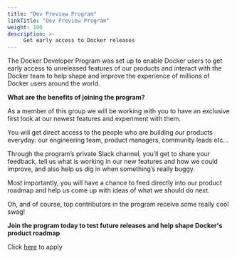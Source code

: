 ```yaml
---
title: "Dev Preview Program"
linkTitle: "Dev Preview Program"
weight: 100
description: >-
     Get early access to Docker releases
---
```


The Docker Developer Program was set up to enable Docker users to get early access to unreleased features of our products and interact with the Docker team to help shape and improve the experience of millions of Docker users around the world.

**What are the benefits of joining the program?**

As a member of this group we will be working with you to have an exclusive first look at our newest features and experiment with them.

You will get direct access to the people who are building our products everyday: our engineering team, product managers, community leads etc…

Through the program’s private Slack channel, you’ll get to share your feedback, tell us what is working in our new features and how we could improve, and also help us dig in when something’s really buggy.

Most importantly, you will have a chance to feed directly into our product roadmap and help us come up with ideas of what we should do next.

Oh, and of course, top contributors in the program receive some really cool swag!

**Join the program today to test future releases and help shape Docker's product roadmap** 

Click [here](https://docs.google.com/forms/d/1NV7BPybYCipEv3kkiDzxPswX3A-IMI8NapDCOXM6wJ8/edit) to apply
